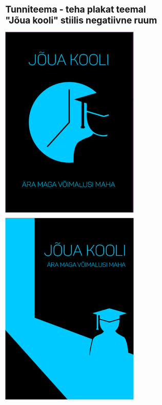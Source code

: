 # Tunniteema - teha plakat teemal "Jõua kooli" stiilis negatiivne ruum


<img src="./images/negatiivneruum1.png" alt="negatiivneruum1" width="400"/><br>

<img src="./images/negatiivneruum2.png" alt="negatiivneruum2" width="400"/><br>
